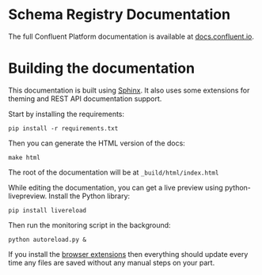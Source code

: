 # Schema Registry Documentation
The full Confluent Platform documentation is available at [docs.confluent.io](https://docs.confluent.io/current/schema-registry/docs/index.html).

# Building the documentation

This documentation is built using [Sphinx](http://sphinx-doc.org). It also uses some extensions for theming and REST API
documentation support.

Start by installing the requirements:

    pip install -r requirements.txt

Then you can generate the HTML version of the docs:

    make html

The root of the documentation will be at `_build/html/index.html`

While editing the documentation, you can get a live preview using python-livepreview. Install the Python library:

    pip install livereload

Then run the monitoring script in the background:

    python autoreload.py &

If you install the [browser extensions](http://livereload.com/) then everything should update every time any files are
saved without any manual steps on your part.